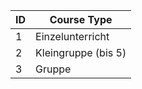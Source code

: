 | ID | Course Type         |
|----|---------------------|
| 1  | Einzelunterricht    |
| 2  | Kleingruppe (bis 5) |
| 3  | Gruppe              |
